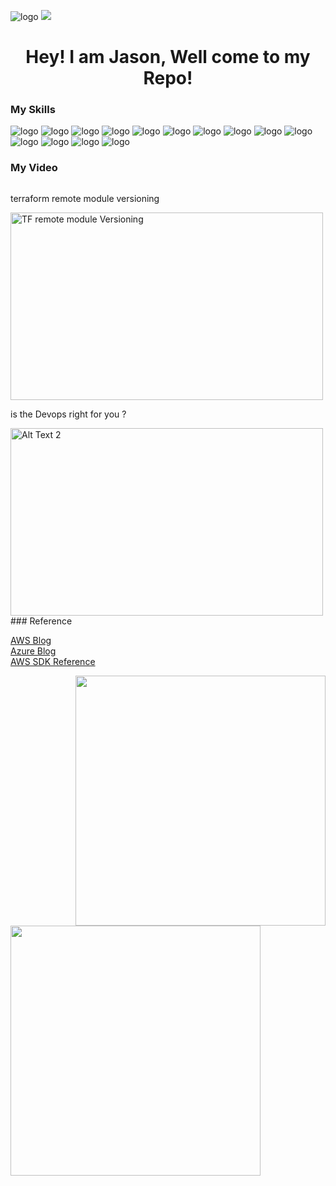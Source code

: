 ![logo](https://github-image-file.s3.ap-northeast-2.amazonaws.com/github-image/chuang.webp) 
![](https://komarev.com/ghpvc/?username=Jason-cloud-1&color=green)   
<h1 align="center">Hey! I am Jason, Well come to my Repo!</h1>  

### My Skills  
![logo](https://img.shields.io/badge/AWS-232F3E.svg?&style=for-the-badge&logo=amazonaws&logoColor=white)
![logo](https://img.shields.io/badge/Azure-0078D4.svg?&style=for-the-badge&logo=microsoftazure&logoColor=white) 
![logo](https://img.shields.io/badge/Python-3776AB.svg?&style=for-the-badge&logo=Python&logoColor=white) 
![logo](https://img.shields.io/badge/PowerShell-5391FE.svg?&style=for-the-badge&logo=powershell&logoColor=white) 
![logo](https://img.shields.io/badge/Shell-FCC624.svg?&style=for-the-badge&logo=linux&logoColor=white) 
![logo](https://img.shields.io/badge/Ansible-EE0000.svg?&style=for-the-badge&logo=ansible&logoColor=white)
![logo](https://img.shields.io/badge/Kubernetes-326CE5.svg?&style=for-the-badge&logo=kubernetes&logoColor=white)
![logo](https://img.shields.io/badge/EKS-FF9900.svg?&style=for-the-badge&logo=amazoneks&logoColor=white)
![logo](https://img.shields.io/badge/Docker-2496ED.svg?&style=for-the-badge&logo=docker&logoColor=white) 
![logo](https://img.shields.io/badge/GitHubAction-2088FF.svg?&style=for-the-badge&logo=githubactions&logoColor=white)
![logo](https://img.shields.io/badge/Jenkins-D24939.svg?&style=for-the-badge&logo=jenkins&logoColor=white) 
![logo](https://img.shields.io/badge/Terraform-7B42BC.svg?&style=for-the-badge&logo=terraform&logoColor=white)
![logo](https://img.shields.io/badge/pulumi-8A3391.svg?&style=for-the-badge&logo=pulumi&logoColor=white)
![logo](https://img.shields.io/badge/helm-0F1689.svg?&style=for-the-badge&logo=helm&logoColor=white)


### My Video  

<div style="overflow: auto;">
  <div style="float: left;">
    <p>terraform remote module versioning</p>
    <a href="https://github-image-file.s3.ap-northeast-2.amazonaws.com/github-video/47+Learn+Terraform+-+Module+Versioning+with+GitHub.mp4">
      <img src="https://github-image-file.s3.ap-northeast-2.amazonaws.com/github-video/Terraform+module+versioning-test-video.png" alt="TF remote module Versioning" width="500" height="300">
    </a>
  </div>
  
  <div style="float: left;">
    <p>is the Devops right for you ? </p>
    <a href="https://github-image-file.s3.ap-northeast-2.amazonaws.com/github-video/Is+DevOps+right+for+you+13+points+to+consider.mp4">
      <img src="https://github-image-file.s3.ap-northeast-2.amazonaws.com/github-video/devops.png" alt="Alt Text 2" width="500" height="300">
    </a>
  </div>
</div>   
### Reference  

[AWS Blog](https://aws.amazon.com/blogs/?awsf.blog-master-category=*all&awsf.blog-master-learning-levels=*all&awsf.blog-master-industry=*all&awsf.blog-master-analytics-products=*all&awsf.blog-master-artificial-intelligence=*all&awsf.blog-master-aws-cloud-financial-management=*all&awsf.blog-master-blockchain=*all&awsf.blog-master-business-applications=*all&awsf.blog-master-compute=*all&awsf.blog-master-customer-enablement=*all&awsf.blog-master-customer-engagement=*all&awsf.blog-master-database=*all&awsf.blog-master-developer-tools=*all&awsf.blog-master-devops=*all&awsf.blog-master-end-user-computing=*all&awsf.blog-master-mobile=*all&awsf.blog-master-iot=*all&awsf.blog-master-management-governance=*all&awsf.blog-master-media-services=*all&awsf.blog-master-migration-transfer=*all&awsf.blog-master-migration-solutions=*all&awsf.blog-master-networking-content-delivery=*all&awsf.blog-master-programming-language=*all&awsf.blog-master-sector=*all&awsf.blog-master-security=*all&awsf.blog-master-storage=*all)  
[Azure Blog](https://azure.microsoft.com/en-us/blog/)  
[AWS SDK Reference](https://boto3.amazonaws.com/v1/documentation/api/latest/index.html)  

<img align="right" width="400"  src="https://github-readme-stats.vercel.app/api?username=Jason-cloud-1&theme=dark&show_icons=true">             
<img align="left" width="400" src="https://github-readme-stats.vercel.app/api/top-langs/?username=Jason-cloud-1&layout=compact&theme=tokyonight">   









